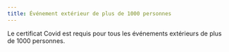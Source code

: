 ```yaml
---
title: Événement extérieur de plus de 1000 personnes
---
```


Le certificat Covid est requis pour tous les événements extérieurs de plus de 1000 personnes.